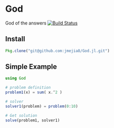 # God

God of the answers
[![Build Status](https://travis-ci.org/jmejia8/God.jl.svg?branch=master)](https://travis-ci.org/jmejia8/God.jl)

## Install

```julia
Pkg.clone("git@github.com:jmejia8/God.jl.git")
```

## Simple Example
```julia
using God

# problem definition
problem1(x) = sum( x.^2 )

# solver
solver1(problem) = problem(0:10)

# Get solution
solve(problem1, solver1)
```


<!-- [![Coverage Status](https://coveralls.io/repos/jmejia8/God.jl/badge.svg?branch=master&service=github)](https://coveralls.io/github/jmejia8/God.jl?branch=master) -->

<!-- [![codecov.io](http://codecov.io/github/jmejia8/God.jl/coverage.svg?branch=master)](http://codecov.io/github/jmejia8/God.jl?branch=master) -->

